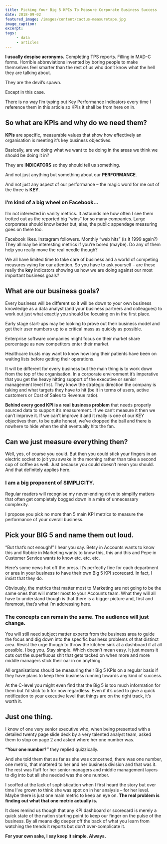 ```yaml
---
title: Picking Your Big 5 KPIs To Measure Corporate Business Success
date: 2018-09-02
featured_image: /images/content/cactus-measuretape.jpg
image_caption: 
excerpt: 
tags: 
     - data
     - articles
---
```

**I usually despise acronyms.** Completing TPS reports. Filling in MAD-C forms. Horrible abbreviations invented by boring people to make themselves feel smarter than the rest of us who don’t know what the hell they are talking about.

They are the devil’s spawn.

Except in this case.

There is no way I’m typing out Key Performance Indicators every time I reference them in this article so KPIs it shall be from here on in.

## So what are KPIs and why do we need them?

**KPIs** are specific, measurable values that show how effectively an organisation is meeting it’s key business objectives.

Basically, are we doing what we want to be doing in the areas we think we should be doing it in?

They are **INDICATORS** so they should tell us something.

And not just anything but something about our **PERFORMANCE**.

And not just any aspect of our performance &#8211; the magic word for me out of the three is **KEY**.

### I’m kind of a big wheel on Facebook…

I&#8217;m not interested in vanity metrics. It astounds me how often I see them trotted out as the reported big “wins” for so many companies. Large corporates should know better but, alas, the public appendage measuring goes on there too.

Facebook likes. Instagram followers. Monthly “web hits” (is it 1999 again?) They all may be interesting metrics if you&#8217;re bored (maybe). Do any of them help you really move the real needle though?

We all have limited time to take care of business and a world of competing measures vying for our attention. So you have to ask yourself – are these really the **key** indicators showing us how we are doing against our most important business goals?

## What are our business goals?

Every business will be different so it will be down to your own business knowledge as a data analyst (and your business partners and colleagues) to work out just what exactly you should be focusing on in the first place.

Early stage start-ups may be looking to prove out their business model and get their user numbers up to a critical mass as quickly as possible.

Enterprise software companies might focus on their market share percentage as new competitors enter their market.

Healthcare trusts may want to know how long their patients have been on waiting lists before getting their operations.

It will be different for every business but the main thing is to work down from the top of the organisation. In a corporate environment it’s imperative that you get the heavy hitting support of the executive or senior management level first. They know the strategic direction the company is taking and what targets they have to hit (be it in terms of users, active customers or Cost of Sales to Revenue ratio).

**Behind every good KPI is a real business problem** that needs properly sourced data to support it’s measurement. If we can’t measure it then we can’t improve it. If we can’t improve it and it really is one of our KEY objectives then, to be quite honest, we’ve dropped the ball and there is nowhere to hide when the shit eventually hits the fan.

## Can we just measure everything then?

Well, yes, of course you could. But then you could stick your fingers in an electric socket to jolt you awake in the morning rather than take a second cup of coffee as well. Just because you could doesn’t mean you should. And that definitely applies here.

### I am a big proponent of SIMPLICITY.

Regular readers will recognise my never-ending drive to simplify matters that often get completely bogged down in a mire of unnecessary complexity.

I propose you pick no more than 5 main KPI metrics to measure the performance of your overall business.

## Pick your BIG 5 and name them out loud.

“But that’s not enough!” I hear you say. Betsy in Accounts wants to know this and Robbie in Marketing wants to know this, this and this and Pepe in Customer Service wants to know etc. etc. etc.

Here’s some news hot off the press. It’s perfectly fine for each department or area in your business to have their own Big 5 KPI scorecard. In fact, I insist that they do.

Obviously, the metrics that matter most to Marketing are not going to be the same ones that will matter most to your Accounts team. What they will all have to understand though is that there is a bigger picture and, first and foremost, that’s what I’m addressing here.

### The concepts can remain the same. The audience will just change.

You will still need subject matter experts from the business area to guide the focus and dig down into the specific business problems of that distinct area. Resist the urge though to throw the kitchen sink at a dashboard if at all possible. I beg you. Stay simple. Which doesn’t mean easy. It just means it cuts out the superfluous shit that gets tacked on when more and more middle managers stick their oar in on anything.

All organisations should be measuring their Big 5 KPIs on a regular basis if they have plans to keep their business running towards any kind of success.

At the C-level you might even find that the Big 5 is too much information for them but I’d stick to 5 for now regardless. Even if it’s used to give a quick notification to your executive level that things are on the right track, it’s worth it.

## Just one thing.

I know of one very senior executive who, when being presented with a detailed twenty page slide deck by a very talented analyst team, asked them to stop on page 2 and asked where her one number was.

**“Your one number?”** they replied quizzically.

And she told them that as far as she was concerned, there was one number, one metric, that mattered to her and her business division and that was it. The rest was fluff for her senior managers and middle management layers to dig into but all she needed was the one number.

I scoffed at the lack of sophistication when I first heard the story but over time I’ve grown to think she was spot on in her analysis – for her level. Maybe there is just one main metric to keep an eye on. **The real problem is finding out what that one metric actually is.**

It does remind us though that any KPI dashboard or scorecard is merely a quick state of the nation starting point to keep our finger on the pulse of the business. By all means dig deeper off the back of what you learn from watching the trends it reports but don’t over-complicate it.

**For your own sake, I say keep it simple. Always.**